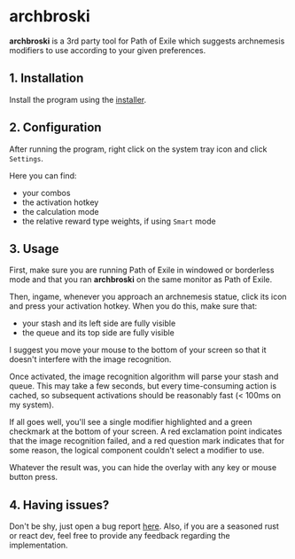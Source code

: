 # archbroski

__archbroski__ is a 3rd party tool for Path of Exile which suggests archnemesis modifiers to use according to your given preferences.

## 1. Installation

Install the program using the [installer](https://www.google.com).

## 2. Configuration

After running the program, right click on the system tray icon and click `Settings`.

Here you can find:
 - your combos
 - the activation hotkey
 - the calculation mode
 - the relative reward type weights, if using `Smart` mode

## 3. Usage

First, make sure you are running Path of Exile in windowed or borderless mode and that you ran __archbroski__ on the same monitor as Path of Exile.

Then, ingame, whenever you approach an archnemesis statue, click its icon and press your activation hotkey. When you do this, make sure that:

 - your stash and its left side are fully visible
 - the queue and its top side are fully visible

 I suggest you move your mouse to the bottom of your screen so that it doesn't interfere with the image recognition.

 Once activated, the image recognition algorithm will parse your stash and queue. This may take a few seconds, but every time-consuming action is cached, so subsequent activations should be reasonably fast (< 100ms on my system).
 
 If all goes well, you'll see a single modifier highlighted and a green checkmark at the bottom of your screen. A red exclamation point indicates that the image recognition failed, and a red question mark indicates that for some reason, the logical component couldn't select a modifier to use.
 
 Whatever the result was, you can hide the overlay with any key or mouse button press.

 ## 4. Having issues?

 Don't be shy, just open a bug report [here](https://github.com/moxaj/archbroski/issues). Also, if you are a seasoned rust or react dev, feel free to provide any feedback regarding the implementation.